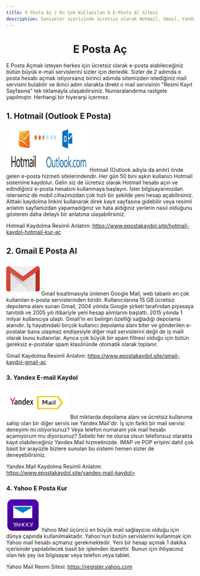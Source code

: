 ```yaml
---
title: E Posta Aç | En Çok Kullanılan 4 E-Posta Al Sitesi
description: Saniyeler içerisinde ücretsiz olarak Hotmail, Gmail, Yandex veya Yahoo üzerinden e posta hesabı açın. En çok kullanılan sitelerin kaydolma sayfa linkleri burada.
---
```

<center><h1>E Posta Aç</h1></center>
E Posta Açmak isteyen herkes için ücretsiz olarak e-posta alabileceğiniz bütün büyük e-mail servislerini sizler için derledik. Sizler de 2 adımda e posta hesabı açmak istiyorsanız birinci adımda sitemizden istediğiniz mail servisini bulabilir ve ikinci adım olarakta direkt o mail servisinin "Resmi Kayıt Sayfasına" tek tıklamayla ulaşabilirsiniz. Numaralandırma rastgele yapılmıştır. Herhangi bir hiyerarşi içermez.
<h2>1. Hotmail (Outlook E Posta)</h2>
<img width="220" height="120" title="hotmail logo" src="/img/hotmaillogo.jpg" />
Hotmail (Outlook adıyla da anılır) önde gelen e-posta hizmeti sitelerindendir. Her gün 50 bini aşkın kullanıcı Hotmail sistemine kaydolur. Gelin siz de ücretsiz olarak Hotmail hesabı açın ve edindiğiniz e-posta hesabını kullanmaya başlayın. İster bilgisayarınızdan isterseniz de mobil cihazınızdan çok hızlı bir şekilde yeni hesap açabilirsiniz. Alttaki kaydolma linkini kullanarak direk kayıt sayfasına gidebilir veya resimli anlatım sayfamızdan yapamadığınız ve hata aldığınız yerlerin nasıl olduğunu gösteren daha detaylı bir anlatıma ulaşabilirsiniz.

Hotmail Kaydolma Resimli Anlatım: <a href="https://www.epostakaydol.site/hotmail-kaydol-hotmail-kur-ac">https://www.epostakaydol.site/hotmail-kaydol-hotmail-kur-ac</a> <br>
<h2>2. Gmail E Posta Al</h2>
<img width="90" height="90" title="gmail logo" src="/img/gmaillogo.png" />
Gmail kısaltmasıyla ünlenen Google Mail, web tabanlı en çok kullanılan e-posta servislerinden biridir. Kullanıcılarına 15 GB ücretsiz depolama alanı sunan Gmail, 2004 yılında Google şirketi tarafından piyasaya tanıtıldı ve 2005 yılı itibariyle yeni hesap alımlarını başlattı. 2015 yılında 1 milyar kullanıcıya ulaştı. Gmail'in en belirgin özelliği sağladığı depolama alanıdır. İş hayatındaki birçok kullanıcı depolama alanı biter ve gönderilen e-postalar bana ulaşmaz endişesiyle diğer mail servislerini değil de iş maili olarak bunu kullanırlar. Ayrıca çok büyük bir spam filtresi olduğu için bütün gereksiz e-postalar spam klasöründe otomatik olarak toplanır.

Gmail Kaydolma Resimli Anlatım: <a href="https://www.epostakaydol.site/gmail-kaydol-gmail-ac">https://www.epostakaydol.site/gmail-kaydol-gmail-ac</a> <br>
<h3>3. Yandex E-mail Kaydol</h3>
<img width="168" height="85" title="yandex mail logo" src="/img/yandexmailkayit.jpg" />
Bol miktarda depolama alanı ve ücretsiz kullanıma sahip olan bir diğer servis ise Yandex.Mail'dir. İş için farklı bir mail servisi deneyimi mi istiyorsunuz? Veya telefon numaram yok mail hesabı açamıyorum mu diyorsunuz? Sebebi her ne olursa olsun telefonsuz olarakta kayıt olabileceğiniz Yandex.Mail hizmetinizde. IMAP ve POP erişimi dahil çok basit bir arayüzle bizlere sunulan bu sistemi hemen sizler de deneyebilirsiniz.

Yandex.Mail Kaydolma Resimli Anlatım: <a href="https://www.epostakaydol.site/yandex-mail-kaydol">https://www.epostakaydol.site/yandex-mail-kaydol></a> <br>
<h3>4. Yahoo E Posta Kur</h3>
<img width="90" height="90" title="yahoo mail logo" src="/img/yahoo-mail.png" />
Yahoo Mail üçüncü en büyük mail sağlayıcısı olduğu için dünya çapında kullanılmaktadır. Yahoo'nun bütün servislerini kullanmak için Yahoo mail hesabı açmanız gerekmektedir. Yeni bir hesap açmak 1 dakika içerisinde yapılabilecek basit bir işlemden ibarettir. Bunun için ihtiyacınız olan tek şey ise bilgisayar veya telefon veya tablet.

Yahoo Mail Resmi Sitesi: <a rel="nofollow" target="_blank" href="https://goo.gl/SS1dmK">https://register.yahoo.com</a>
